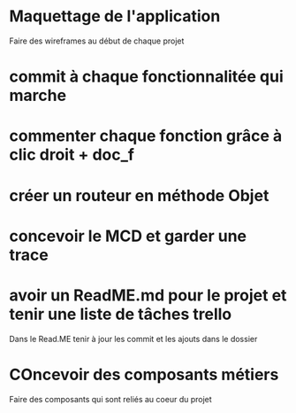 #   Maquettage de l'application 
<p>Faire des wireframes au début de chaque projet </p>


# commit à chaque fonctionnalitée qui marche 


# commenter chaque fonction grâce à clic droit + doc_f


# créer un routeur en méthode Objet 


# concevoir le MCD et garder une trace 


# avoir un ReadME.md pour le projet et tenir une liste de tâches trello 
<p>Dans le Read.ME tenir à jour les commit et les ajouts dans le dossier</p>


# COncevoir des composants métiers 
<p>Faire des composants qui sont reliés au coeur du projet</p>


# 
